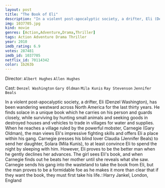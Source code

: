 ```yaml
---
layout: post
title: "The Book of Eli"
description: "In a violent post-apocalyptic society, a drifter, Eli (Denzel Washington), has been wandering westward across North America for the last thirty years. He finds solace in a unique book which he carries on his person and guards closely, while surviving by hunting small animals and seeking goods in destroyed houses and vehicles to trade in villages for water and supplies. When he reaches a village ruled by the.."
img: 1037705.jpg
kind: movie
genres: [Action,Adventure,Drama,Thriller]
tags: Action Adventure Drama Thriller 
year: 2010
imdb_rating: 6.9
votes: 287481
imdb_id: 1037705
netflix_id: 70114342
color: 1b263b
---
```

Director: `Albert Hughes` `Allen Hughes`  

Cast: `Denzel Washington` `Gary Oldman` `Mila Kunis` `Ray Stevenson` `Jennifer Beals` 

In a violent post-apocalyptic society, a drifter, Eli (Denzel Washington), has been wandering westward across North America for the last thirty years. He finds solace in a unique book which he carries on his person and guards closely, while surviving by hunting small animals and seeking goods in destroyed houses and vehicles to trade in villages for water and supplies. When he reaches a village ruled by the powerful mobster, Carnegie (Gary Oldman), the man views Eli's impressive fighting skills and offers Eli a place within his gang. Carnegie presses his blind lover Claudia (Jennifer Beals) to send her daughter, Solara (Mila Kunis), to at least convince Eli to spend the night by sleeping with him. However, Eli proves to be the better man when he gently declines her advances. The girl sees Eli's book, and when Carnegie finds out he beats her mother until she reveals what she saw. Carnegie sends his gang into the wasteland to take the book from Eli, but the man proves to be a formidable foe as he makes it more than clear that if they want the book, they must first take his life.::Harry Jankel, London, England